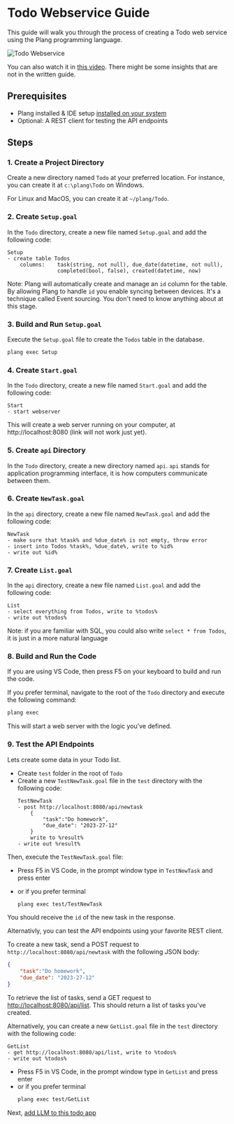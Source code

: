 # Todo Webservice Guide

This guide will walk you through the process of creating a Todo web service using the Plang programming language. 

![Todo Webservice](https://img.youtube.com/vi/oE3NC4zmRA4/0.jpg)

You can also watch it in [this video](https://www.youtube.com/watch?v=abew4btk34). There might be some insights that are not in the written guide.

## Prerequisites

- Plang installed & IDE setup [installed on your system](Install.md)
- Optional: A REST client for testing the API endpoints

## Steps

### 1. Create a Project Directory

Create a new directory named `Todo` at your preferred location. For instance, you can create it at `c:\plang\Todo` on Windows.

For Linux and MacOS, you can create it at `~/plang/Todo`.

### 2. Create `Setup.goal`

In the `Todo` directory, create a new file named `Setup.goal` and add the following code:

```plang
Setup
- create table Todos 
    columns:    task(string, not null), due_date(datetime, not null), 
                completed(bool, false), created(datetime, now)
```

Note: Plang will automatically create and manage an `id` column for the table. By allowing Plang to handle `id` you enable syncing between devices. It's a technique called Event sourcing. You don't need to know anything about at this stage.

### 3. Build and Run `Setup.goal`

Execute the `Setup.goal` file to create the `Todos` table in the database.

```bash
plang exec Setup
```

### 4. Create `Start.goal`

In the `Todo` directory, create a new file named `Start.goal` and add the following code:

```plang
Start
- start webserver
```
This will create a web server running on your computer, at http://localhost:8080 (link will not work just yet).

### 5. Create `api` Directory

In the `Todo` directory, create a new directory named `api`. `api` stands for application programming interface, it is how computers communicate between them.

### 6. Create `NewTask.goal`

In the `api` directory, create a new file named `NewTask.goal` and add the following code:

```plang
NewTask
- make sure that %task% and %due_date% is not empty, throw error
- insert into Todos %task%, %due_date%, write to %id%
- write out %id%
```

### 7. Create `List.goal`

In the `api` directory, create a new file named `List.goal` and add the following code:

```plang
List
- select everything from Todos, write to %todos%
- write out %todos%
```
Note: if you are familiar with SQL, you could also write `select * from Todos`, it is just in a more natural language

### 8. Build and Run the Code
If you are using VS Code, then press F5 on your keyboard to build and run the code.

If you prefer terminal, navigate to the root of the `Todo` directory and execute the following command:

```bash
plang exec
```

This will start a web server with the logic you've defined.

### 9. Test the API Endpoints

Lets create some data in your Todo list.

- Create `test` folder in the root of `Todo`
- Create a new `TestNewTask.goal` file in the `test` directory with the following code:
    ```plang
    TestNewTask
    - post http://localhost:8080/api/newtask
        {
            "task":"Do homework",
            "due_date": "2023-27-12"
        }
        write to %result%
    - write out %result%
    ```

Then, execute the `TestNewTask.goal` file:

- Press F5 in VS Code, in the prompt window type in `TestNewTask` and press enter
- or if you prefer terminal

    ```bash
    plang exec test/TestNewTask
    ```

You should receive the `id` of the new task in the response.

Alternativly, you can test the API endpoints using your favorite REST client.

To create a new task, send a POST request to `http://localhost:8080/api/newtask` with the following JSON body:

```json
{
    "task":"Do homework",
    "due_date": "2023-27-12"
}
```

To retrieve the list of tasks, send a GET request to [http://localhost:8080/api/list](http://localhost:8080/api/list). This should return a list of tasks you've created.

Alternatively, you can create a new `GetList.goal` file in the `test` directory with the following code:

```plang
GetList 
- get http://localhost:8080/api/list, write to %todos%
- write out %todos%
```

- Press F5 in VS Code, in the prompt window type in `GetList` and press enter
- or if you prefer terminal
    ```bash
    plang exec test/GetList
    ```

Next, [add LLM to this todo app](./Todo_Llm.md)